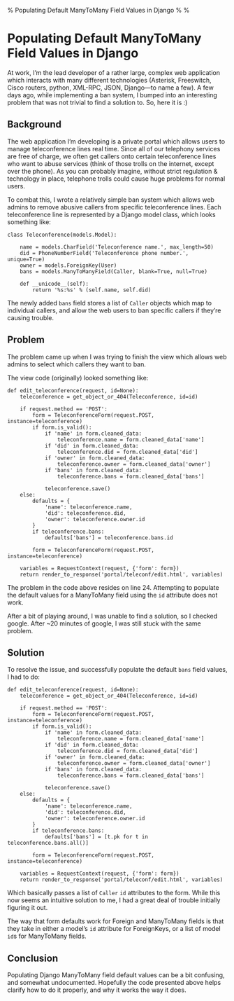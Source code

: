 % Populating Default ManyToMany Field Values in Django
%
%

# Populating Default ManyToMany Field Values in Django

At work, I’m the lead developer of a rather large, complex web application which
interacts with many different technologies (Asterisk, Freeswitch, Cisco routers,
python, XML-RPC, JSON, Django—to name a few). A few days ago, while implementing
a ban system, I bumped into an interesting problem that was not trivial to find
a solution to. So, here it is :)

## Background

The web application I’m developing is a private portal which allows users to
manage teleconference lines real time. Since all of our telephony services are
free of charge, we often get callers onto certain teleconference lines who want
to abuse services (think of those trolls on the internet, except over the
phone). As you can probably imagine, without strict regulation & technology in
place, telephone trolls could cause huge problems for normal users.

To combat this, I wrote a relatively simple ban system which allows web admins
to remove abusive callers from specific teleconference lines. Each
teleconference line is represented by a Django model class, which looks
something like:

    class Teleconference(models.Model):

        name = models.CharField('Teleconference name.', max_length=50)
        did = PhoneNumberField('Teleconference phone number.', unique=True)
        owner = models.ForeignKey(User)
        bans = models.ManyToManyField(Caller, blank=True, null=True)

        def __unicode__(self):
            return '%s:%s' % (self.name, self.did)

The newly added `bans` field stores a list of `Caller` objects which map to
individual callers, and allow the web users to ban specific callers if they’re
causing trouble.

## Problem

The problem came up when I was trying to finish the view which allows web admins
to select which callers they want to ban.

The view code (originally) looked something like:

    def edit_teleconference(request, id=None):
        teleconference = get_object_or_404(Teleconference, id=id)

        if request.method == 'POST':
            form = TeleconferenceForm(request.POST, instance=teleconference)
            if form.is_valid():
                if 'name' in form.cleaned_data:
                    teleconference.name = form.cleaned_data['name']
                if 'did' in form.cleaned_data:
                    teleconference.did = form.cleaned_data['did']
                if 'owner' in form.cleaned_data:
                    teleconference.owner = form.cleaned_data['owner']
                if 'bans' in form.cleaned_data:
                    teleconference.bans = form.cleaned_data['bans']

                teleconference.save()
        else:
            defaults = {
                'name': teleconference.name,
                'did': teleconference.did,
                'owner': teleconference.owner.id
            }
            if teleconference.bans:
                defaults['bans'] = teleconference.bans.id

            form = TeleconferenceForm(request.POST, instance=teleconference)

        variables = RequestContext(request, {'form': form})
        return render_to_response('portal/teleconf/edit.html', variables)

The problem in the code above resides on line 24. Attempting to populate the
default values for a ManyToMany field using the `id` attribute does not work.

After a bit of playing around, I was unable to find a solution, so I checked
google. After \~20 minutes of google, I was still stuck with the same problem.

## Solution

To resolve the issue, and successfully populate the default `bans` field values,
I had to do:

    def edit_teleconference(request, id=None):
        teleconference = get_object_or_404(Teleconference, id=id)

        if request.method == 'POST':
            form = TeleconferenceForm(request.POST, instance=teleconference)
            if form.is_valid():
                if 'name' in form.cleaned_data:
                    teleconference.name = form.cleaned_data['name']
                if 'did' in form.cleaned_data:
                    teleconference.did = form.cleaned_data['did']
                if 'owner' in form.cleaned_data:
                    teleconference.owner = form.cleaned_data['owner']
                if 'bans' in form.cleaned_data:
                    teleconference.bans = form.cleaned_data['bans']

                teleconference.save()
        else:
            defaults = {
                'name': teleconference.name,
                'did': teleconference.did,
                'owner': teleconference.owner.id
            }
            if teleconference.bans:
                defaults['bans'] = [t.pk for t in teleconference.bans.all()]

            form = TeleconferenceForm(request.POST, instance=teleconference)

        variables = RequestContext(request, {'form': form})
        return render_to_response('portal/teleconf/edit.html', variables)

Which basically passes a list of `Caller` `id` attributes to the form. While
this now seems an intuitive solution to me, I had a great deal of trouble
initially figuring it out.

The way that form defaults work for Foreign and ManyToMany fields is that they
take in either a model’s `id` attribute for ForeignKeys, or a list of model
`id`s for ManyToMany fields.

## Conclusion

Populating Django ManyToMany field default values can be a bit confusing, and
somewhat undocumented. Hopefully the code presented above helps clarify how to
do it properly, and why it works the way it does.
